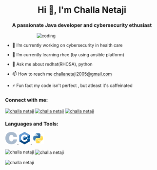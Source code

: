 <h1 align="center">Hi 👋, I'm Challa Netaji</h1>
<h3 align="center">A passionate Java developer and cybersecurity ethusiast</h3>
<img align="right" alt="coding" width="400" src="https://cdn.dribbble.com/userupload/21233790/file/original-6b3f49af74d32439cb69e98039f73e75.png?resize=752x&vertical=center">


<p align="left"> <a href="https://twitter.com/" target="blank"><img src="https://img.shields.io/twitter/follow/?logo=twitter&style=for-the-badge" alt="" /></a> </p>

- 🔭 I’m currently working on cybersecurity in health care

- 🌱 I’m currently learning rhce (by using ansible platform)

- 💬 Ask me about redhat(RHCSA), python

- 📫 How to reach me challanetaji2005@gmail.com


- ⚡ Fun fact my code isn't perfect , but atleast it's caffeinated

<h3 align="left">Connect with me:</h3>
<p align="left">
<a href="https://www.linkedin.com/in/challa-netaji-9a8443352" target="blank"><img align="center" src="https://raw.githubusercontent.com/rahuldkjain/github-profile-readme-generator/master/src/images/icons/Social/linked-in-alt.svg" alt="challa netaji" height="30" width="40" /></a>
<a href="https://www.codechef.com/users/challa_netaji" target="blank"><img align="center" src="https://cdn.jsdelivr.net/npm/simple-icons@3.1.0/icons/codechef.svg" alt="challa netaji" height="30" width="40" /></a>
<a href="https://leetcode.com/u/Netaji710/" target="blank"><img align="center" src="https://raw.githubusercontent.com/rahuldkjain/github-profile-readme-generator/master/src/images/icons/Social/hackerrank.svg" alt="challa netaji" height="30" width="40" /></a>
</p>

<h3 align="left">Languages and Tools:</h3>
<p align="left"> <a href="https://www.cprogramming.com/" target="_blank" rel="noreferrer"> <img src="https://raw.githubusercontent.com/devicons/devicon/master/icons/c/c-original.svg" alt="c" width="40" height="40"/> </a> <a href="https://www.w3schools.com/cpp/" target="_blank" rel="noreferrer"> <img src="https://raw.githubusercontent.com/devicons/devicon/master/icons/cplusplus/cplusplus-original.svg" alt="cplusplus" width="40" height="40"/> </a> <a href="https://www.python.org" target="_blank" rel="noreferrer"> <img src="https://raw.githubusercontent.com/devicons/devicon/master/icons/python/python-original.svg" alt="python" width="40" height="40"/> </a> </p>

<p><img align="left" src="[![Anurag's GitHub stats](https://github-readme-stats.vercel.app/api?username=challaNetaji1)](https://github.com/Sandeep944/github-readme-stats)" alt="challa netaji " /></p>

<p>&nbsp;<img align="center" src="https://github-readme-stats.vercel.app/api?username=challaNetaji1&show_icons=true&locale=en" alt="challa netaji" /></p>

<p><img align="center" src="https://github-readme-streak-stats.herokuapp.com/?user=challaNetaji1&" alt="challa netaji" /></p>
